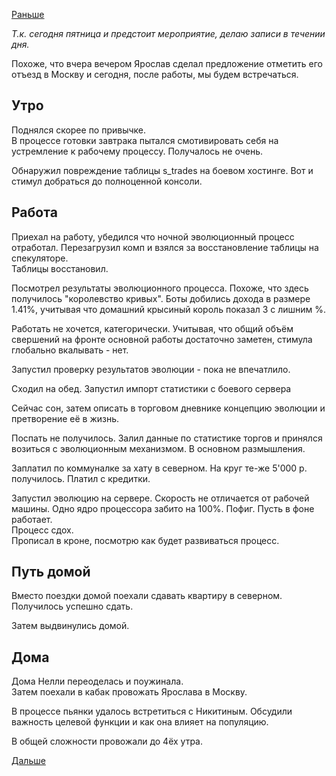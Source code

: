 [Раньше](2019.10.17.md)

*Т.к. сегодня пятница и предстоит мероприятие, делаю записи в течении дня.*

Похоже, что вчера вечером Ярослав сделал предложение отметить его отъезд в Москву и сегодня, после работы, мы будем встречаться.

## Утро
Поднялся скорее по привычке.  
В процессе готовки завтрака пытался смотивировать себя на устремление к рабочему процессу. Получалось не очень.

Обнаружил повреждение таблицы s_trades на боевом хостинге. Вот и стимул добраться до полноценной консоли.
## Работа
Приехал на работу, убедился что ночной эволюционный процесс отработал. Перезагрузил комп и взялся за восстановление таблицы на спекуляторе.  
Таблицы восстановил.

Посмотрел результаты эволюционного процесса. Похоже, что здесь получилось "королевство кривых". Боты добились дохода в размере 1.41%, учитывая что домашний крысиный король показал 3 с лишним %.

Работать не хочется, категорически. Учитывая, что общий объём свершений на фронте основной работы достаточно заметен, стимула глобально вкалывать - нет.

Запустил проверку результатов эволюции - пока не впечатлило.

Сходил на обед.
Запустил импорт статистики с боевого сервера

Сейчас сон, затем описать в торговом дневнике концепцию эволюции и претворение её в жизнь.

Поспать не получилось. Залил данные по статистике торгов и принялся возиться с эволюционным механизмом. В основном размышления.

Заплатил по коммуналке за хату в северном. На круг те-же 5'000 р. получилось. Платил с кредитки.

Запустил эволюцию на сервере. Скорость не отличается от рабочей машины. Одно ядро процессора забито на 100%. Пофиг. Пусть в фоне работает.  
Процесс сдох.  
Прописал в кроне, посмотрю как будет развиваться процесс.
## Путь домой
Вместо поездки домой поехали сдавать квартиру в северном.  
Получилось успешно сдать.

Затем выдвинулись домой.
## Дома
Дома Нелли переоделась и поужинала.  
Затем поехали в кабак провожать Ярослава в Москву.

В процессе пьянки удалось встретиться с Никитиным. Обсудили важность целевой функции и как она влияет на популяцию.

В общей сложности провожали до 4ёх утра.

[Дальше](2019.10.19.md)